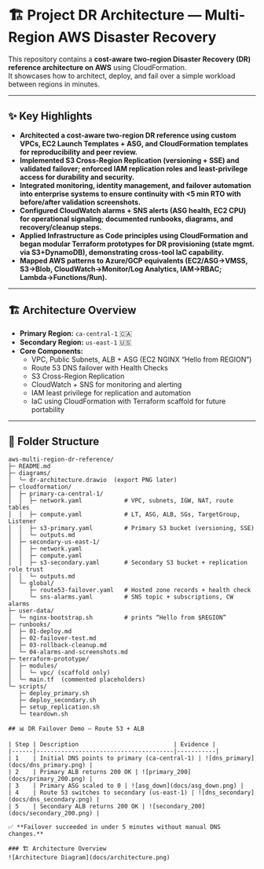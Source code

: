 # 🏗️ Project DR Architecture — Multi-Region AWS Disaster Recovery 

This repository contains a **cost-aware two-region Disaster Recovery (DR) reference architecture on AWS** using CloudFormation.  
It showcases how to architect, deploy, and fail over a simple workload between regions in minutes.

---

## ✨ Key Highlights 

- **Architected a cost-aware two-region DR reference using custom VPCs, EC2 Launch Templates + ASG, and CloudFormation templates for reproducibility and peer review.**  
- **Implemented S3 Cross-Region Replication (versioning + SSE) and validated failover; enforced IAM replication roles and least-privilege access for durability and security.**  
- **Integrated monitoring, identity management, and failover automation into enterprise systems to ensure continuity with <5 min RTO with before/after validation screenshots.**  
- **Configured CloudWatch alarms + SNS alerts (ASG health, EC2 CPU) for operational signaling; documented runbooks, diagrams, and recovery/cleanup steps.**  
- **Applied Infrastructure as Code principles using CloudFormation and began modular Terraform prototypes for DR provisioning (state mgmt. via S3+DynamoDB), demonstrating cross-tool IaC capability.**  
- **Mapped AWS patterns to Azure/GCP equivalents (EC2/ASG→VMSS, S3→Blob, CloudWatch→Monitor/Log Analytics, IAM→RBAC; Lambda→Functions/Run).**

---

## 🏗️ Architecture Overview

- **Primary Region:** `ca-central-1` 🇨🇦  
- **Secondary Region:** `us-east-1` 🇺🇸  
- **Core Components:**
  - VPC, Public Subnets, ALB + ASG (EC2 NGINX “Hello from REGION”)
  - Route 53 DNS failover with Health Checks
  - S3 Cross-Region Replication
  - CloudWatch + SNS for monitoring and alerting
  - IAM least privilege for replication and automation
  - IaC using CloudFormation with Terraform scaffold for future portability

---

## 📂 Folder Structure
```
aws-multi-region-dr-reference/
├─ README.md
├─ diagrams/
│  └─ dr-architecture.drawio  (export PNG later)
├─ cloudformation/
│  ├─ primary-ca-central-1/
│  │  ├─ network.yaml            # VPC, subnets, IGW, NAT, route tables
│  │  ├─ compute.yaml            # LT, ASG, ALB, SGs, TargetGroup, Listener
│  │  ├─ s3-primary.yaml         # Primary S3 bucket (versioning, SSE)
│  │  └─ outputs.md
│  ├─ secondary-us-east-1/
│  │  ├─ network.yaml
│  │  ├─ compute.yaml
│  │  ├─ s3-secondary.yaml       # Secondary S3 bucket + replication role trust
│  │  └─ outputs.md
│  └─ global/
│     ├─ route53-failover.yaml   # Hosted zone records + health check
│     └─ sns-alarms.yaml         # SNS topic + subscriptions, CW alarms
├─ user-data/
│  └─ nginx-bootstrap.sh         # prints “Hello from $REGION”
├─ runbooks/
│  ├─ 01-deploy.md
│  ├─ 02-failover-test.md
│  ├─ 03-rollback-cleanup.md
│  └─ 04-alarms-and-screenshots.md
├─ terraform-prototype/
│  ├─ modules/
│  │  └─ vpc/ (scaffold only)
│  └─ main.tf  (commented placeholders)
└─ scripts/
   ├─ deploy_primary.sh
   ├─ deploy_secondary.sh
   ├─ setup_replication.sh
   └─ teardown.sh

## 📊 DR Failover Demo — Route 53 + ALB

| Step | Description                           | Evidence |
|------|---------------------------------------|-----------|
| 1    | Initial DNS points to primary (ca-central-1) | ![dns_primary](docs/dns_primary.png) |
| 2    | Primary ALB returns 200 OK | ![primary_200](docs/primary_200.png) |
| 3    | Primary ASG scaled to 0 | ![asg_down](docs/asg_down.png) |
| 4    | Route 53 switches to secondary (us-east-1) | ![dns_secondary](docs/dns_secondary.png) |
| 5    | Secondary ALB returns 200 OK | ![secondary_200](docs/secondary_200.png) |

✅ **Failover succeeded in under 5 minutes without manual DNS changes.**

### 🏗️ Architecture Overview
![Architecture Diagram](docs/architecture.png)

